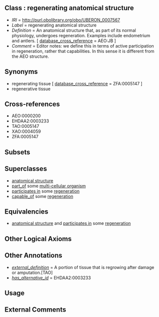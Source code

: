 
## Class : regenerating anatomical structure

 * *IRI* = http://purl.obolibrary.org/obo/UBERON_0007567
 * *Label* = regenerating anatomical structure
 * *Definition* = An anatomical structure that, as part of its normal physiology, undergoes regeneration. Examples include endometrium and antlers. [ [database_cross_reference](../../ef/oboInOwl#hasDbXref.md) = AEO:JB ]
 * *Comment* = Editor notes: we define this in terms of active participation in regeneration, rather that capabilities. In this sense it is different from the AEO structure.

## Synonyms

 * regenerating tissue [ [database_cross_reference](../../ef/oboInOwl#hasDbXref.md) = ZFA:0005147 ]
 * regenerative tissue

## Cross-references

 * AEO:0000200
 * EHDAA2:0003233
 * TAO:0005147
 * XAO:0004059
 * ZFA:0005147

## Subsets


## Superclasses

 * [anatomical structure](../../UBERON/61/UBERON_0000061.md)
 * [part_of](../../BFO/50/BFO_0000050.md) some [multi-cellular organism](../../UBERON/68/UBERON_0000468.md)
 * [participates in](../../BFO/56/BFO_0000056.md) some [regeneration](../../GO/99/GO_0031099.md)
 * [capable_of](../../RO/15/RO_0002215.md) some [regeneration](../../GO/99/GO_0031099.md)

## Equivalencies

 * [anatomical structure](../../UBERON/61/UBERON_0000061.md) and [participates in](../../BFO/56/BFO_0000056.md) some [regeneration](../../GO/99/GO_0031099.md)

## Other Logical Axioms


## Other Annotations

 * *[external_definition](../../UBPROP/01/UBPROP_0000001.md)* = A portion of tissue that is regrowing after damage or amputation.[TAO]
 * *[has_alternative_id](../../Id/oboInOwl#hasAlternativeId.md)* = EHDAA2:0003233

## Usage


## External Comments

